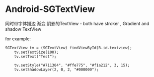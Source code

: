 Android-SGTextView
==================

同时带字体描边 渐变 阴影的TextView - both have stroker , Gradient and shadow TextView

for example:

    SGTextView tv = (SGTextView) findViewById(R.id.textview);
		tv.setTextSize(100);
		tv.setText("Test");
		
		tv.setStyle("#711304", "#ffe775", "#f1a212", 3, 15);
		tv.setShadowLayer(2, 0, 2, "#000000");


